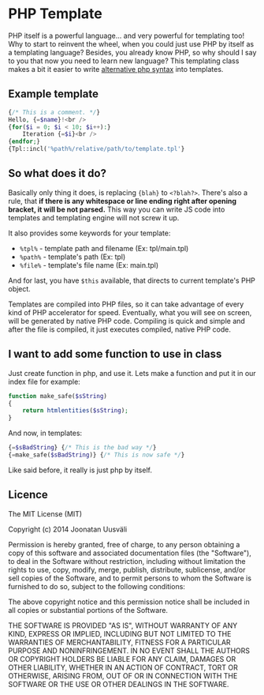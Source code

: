 # PHP Template #
PHP itself is a powerful language... and very powerful for templating too! Why to start to reinvent the wheel, when you could just use PHP by itself as a templating language? Besides, you already know PHP, so why should I say to you that now you need to learn new language?
This templating class makes a bit it easier to write [alternative php syntax](http://php.net/manual/en/control-structures.alternative-syntax.php) into templates.

## Example template ##
```php
{/* This is a comment. */}
Hello, {=$name}!<br />
{for($i = 0; $i < 10; $i++):}
	Iteration {=$i}<br />
{endfor;}
{Tpl::incl('%path%/relative/path/to/template.tpl'}
```

## So what does it do? ##
Basically only thing it does, is replacing `{blah}` to `<?blah?>`. There's also a rule, that **if there is any whitespace or line ending right after opening bracket, it will be not parsed.** This way you can write JS code into templates and templating engine will not screw it up.

It also provides some keywords for your template:

* `%tpl%` - template path and filename (Ex: tpl/main.tpl)
* `%path%` - template's path (Ex: tpl)
* `%file%` - template's file name (Ex: main.tpl)

And for last, you have `$this` available, that directs to current template's PHP object.

Templates are compiled into PHP files, so it can take advantage of every kind of PHP accelerator for speed.
Eventually, what you will see on screen, will be generated by native PHP code. Compiling is quick and simple and after the file is compiled, it just executes compiled, native PHP code.

## I want to add some function to use in class ##
Just create function in php, and use it. Lets make a function and put it in our index file for example:
```php
function make_safe($sString)
{
	return htmlentities($sString);
}
```
And now, in templates:
```php
{=$sBadString} {/* This is the bad way */}
{=make_safe($sBadString)} {/* This is now safe */}
```
Like said before, it really is just php by itself.

## Licence ##
The MIT License (MIT)

Copyright (c) 2014 Joonatan Uusväli

Permission is hereby granted, free of charge, to any person obtaining a copy of
this software and associated documentation files (the "Software"), to deal in
the Software without restriction, including without limitation the rights to
use, copy, modify, merge, publish, distribute, sublicense, and/or sell copies of
the Software, and to permit persons to whom the Software is furnished to do so,
subject to the following conditions:

The above copyright notice and this permission notice shall be included in all
copies or substantial portions of the Software.

THE SOFTWARE IS PROVIDED "AS IS", WITHOUT WARRANTY OF ANY KIND, EXPRESS OR
IMPLIED, INCLUDING BUT NOT LIMITED TO THE WARRANTIES OF MERCHANTABILITY, FITNESS
FOR A PARTICULAR PURPOSE AND NONINFRINGEMENT. IN NO EVENT SHALL THE AUTHORS OR
COPYRIGHT HOLDERS BE LIABLE FOR ANY CLAIM, DAMAGES OR OTHER LIABILITY, WHETHER
IN AN ACTION OF CONTRACT, TORT OR OTHERWISE, ARISING FROM, OUT OF OR IN
CONNECTION WITH THE SOFTWARE OR THE USE OR OTHER DEALINGS IN THE SOFTWARE.